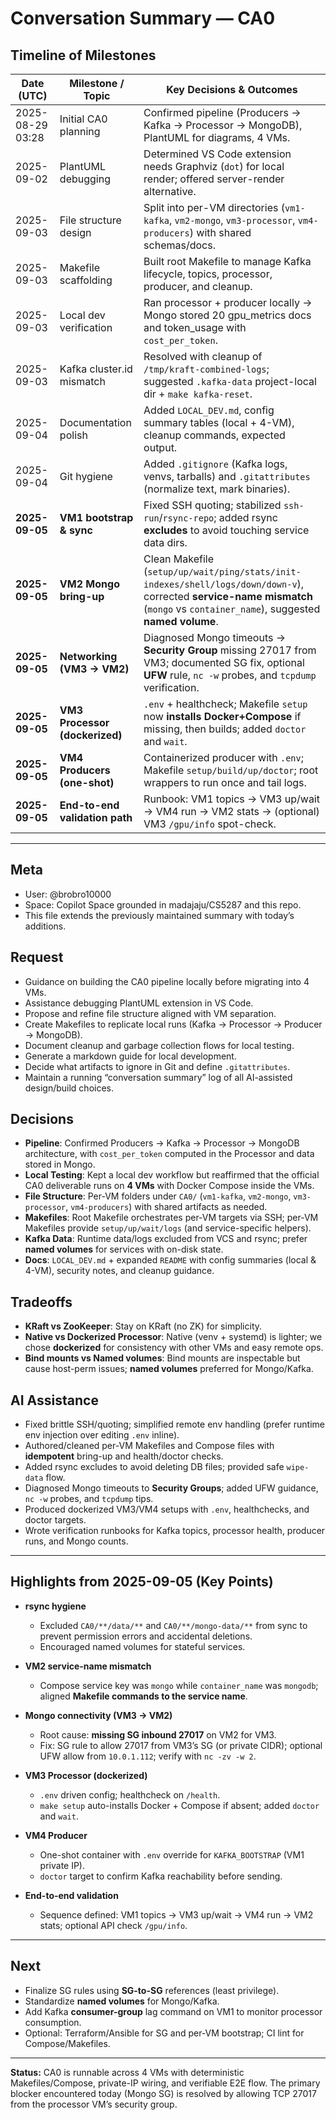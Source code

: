 # Conversation Summary — CA0

## Timeline of Milestones

| Date (UTC)       | Milestone / Topic              | Key Decisions & Outcomes                                                                                                                                                        |
| ---------------- | ------------------------------ | ------------------------------------------------------------------------------------------------------------------------------------------------------------------------------- |
| 2025-08-29 03:28 | Initial CA0 planning           | Confirmed pipeline (Producers → Kafka → Processor → MongoDB), PlantUML for diagrams, 4 VMs.                                                                                     |
| 2025-09-02       | PlantUML debugging             | Determined VS Code extension needs Graphviz (`dot`) for local render; offered server-render alternative.                                                                        |
| 2025-09-03       | File structure design          | Split into per-VM directories (`vm1-kafka`, `vm2-mongo`, `vm3-processor`, `vm4-producers`) with shared schemas/docs.                                                            |
| 2025-09-03       | Makefile scaffolding           | Built root Makefile to manage Kafka lifecycle, topics, processor, producer, and cleanup.                                                                                        |
| 2025-09-03       | Local dev verification         | Ran processor + producer locally → Mongo stored 20 gpu\_metrics docs and token\_usage with `cost_per_token`.                                                                    |
| 2025-09-03       | Kafka cluster.id mismatch      | Resolved with cleanup of `/tmp/kraft-combined-logs`; suggested `.kafka-data` project-local dir + `make kafka-reset`.                                                            |
| 2025-09-04       | Documentation polish           | Added `LOCAL_DEV.md`, config summary tables (local + 4-VM), cleanup commands, expected output.                                                                                  |
| 2025-09-04       | Git hygiene                    | Added `.gitignore` (Kafka logs, venvs, tarballs) and `.gitattributes` (normalize text, mark binaries).                                                                          |
| **2025-09-05**   | **VM1 bootstrap & sync**       | Fixed SSH quoting; stabilized `ssh-run`/`rsync-repo`; added rsync **excludes** to avoid touching service data dirs.                                                             |
| **2025-09-05**   | **VM2 Mongo bring-up**         | Clean Makefile (`setup/up/wait/ping/stats/init-indexes/shell/logs/down/down-v`), corrected **service-name mismatch** (`mongo` vs `container_name`), suggested **named volume**. |
| **2025-09-05**   | **Networking (VM3 → VM2)**     | Diagnosed Mongo timeouts → **Security Group** missing 27017 from VM3; documented SG fix, optional **UFW** rule, `nc -w` probes, and `tcpdump` verification.                     |
| **2025-09-05**   | **VM3 Processor (dockerized)** | `.env` + healthcheck; Makefile `setup` now **installs Docker+Compose** if missing, then builds; added `doctor` and `wait`.                                                      |
| **2025-09-05**   | **VM4 Producers (one-shot)**   | Containerized producer with `.env`; Makefile `setup/build/up/doctor`; root wrappers to run once and tail logs.                                                                  |
| **2025-09-05**   | **End-to-end validation path** | Runbook: VM1 topics → VM3 up/wait → VM4 run → VM2 stats → (optional) VM3 `/gpu/info` spot-check.                                                                                |

---

## Meta

* User: @brobro10000
* Space: Copilot Space grounded in madajaju/CS5287 and this repo.
* This file extends the previously maintained summary with today’s additions.&#x20;

## Request

* Guidance on building the CA0 pipeline locally before migrating into 4 VMs.
* Assistance debugging PlantUML extension in VS Code.
* Propose and refine file structure aligned with VM separation.
* Create Makefiles to replicate local runs (Kafka → Processor → Producer → MongoDB).
* Document cleanup and garbage collection flows for local testing.
* Generate a markdown guide for local development.
* Decide what artifacts to ignore in Git and define `.gitattributes`.
* Maintain a running “conversation summary” log of all AI-assisted design/build choices.

## Decisions

* **Pipeline**: Confirmed Producers → Kafka → Processor → MongoDB architecture, with `cost_per_token` computed in the Processor and data stored in Mongo.
* **Local Testing**: Kept a local dev workflow but reaffirmed that the official CA0 deliverable runs on **4 VMs** with Docker Compose inside the VMs.
* **File Structure**: Per-VM folders under `CA0/` (`vm1-kafka`, `vm2-mongo`, `vm3-processor`, `vm4-producers`) with shared artifacts as needed.
* **Makefiles**: Root Makefile orchestrates per-VM targets via SSH; per-VM Makefiles provide `setup/up/wait/logs` (and service-specific helpers).
* **Kafka Data**: Runtime data/logs excluded from VCS and rsync; prefer **named volumes** for services with on-disk state.
* **Docs**: `LOCAL_DEV.md` + expanded `README` with config summaries (local & 4-VM), security notes, and cleanup guidance.

## Tradeoffs

* **KRaft vs ZooKeeper**: Stay on KRaft (no ZK) for simplicity.
* **Native vs Dockerized Processor**: Native (venv + systemd) is lighter; we chose **dockerized** for consistency with other VMs and easy remote ops.
* **Bind mounts vs Named volumes**: Bind mounts are inspectable but cause host-perm issues; **named volumes** preferred for Mongo/Kafka.

## AI Assistance

* Fixed brittle SSH/quoting; simplified remote env handling (prefer runtime env injection over editing `.env` inline).
* Authored/cleaned per-VM Makefiles and Compose files with **idempotent** bring-up and health/doctor checks.
* Added rsync excludes to avoid deleting DB files; provided safe `wipe-data` flow.
* Diagnosed Mongo timeouts to **Security Groups**; added UFW guidance, `nc -w` probes, and `tcpdump` tips.
* Produced dockerized VM3/VM4 setups with `.env`, healthchecks, and doctor targets.
* Wrote verification runbooks for Kafka topics, processor health, producer runs, and Mongo counts.

---

## **Highlights from 2025-09-05 (Key Points)**

* **rsync hygiene**

    * Excluded `CA0/**/data/**` and `CA0/**/mongo-data/**` from sync to prevent permission errors and accidental deletions.
    * Encouraged named volumes for stateful services.
* **VM2 service-name mismatch**

    * Compose service key was `mongo` while `container_name` was `mongodb`; aligned **Makefile commands to the service name**.
* **Mongo connectivity (VM3 → VM2)**

    * Root cause: **missing SG inbound 27017** on VM2 for VM3.
    * Fix: SG rule to allow 27017 from VM3’s SG (or private CIDR); optional UFW allow from `10.0.1.112`; verify with `nc -zv -w 2`.
* **VM3 Processor (dockerized)**

    * `.env` driven config; healthcheck on `/health`.
    * `make setup` auto-installs Docker + Compose if absent; added `doctor` and `wait`.
* **VM4 Producer**

    * One-shot container with `.env` override for `KAFKA_BOOTSTRAP` (VM1 private IP).
    * `doctor` target to confirm Kafka reachability before sending.
* **End-to-end validation**

    * Sequence defined: VM1 topics → VM3 up/wait → VM4 run → VM2 stats; optional API check `/gpu/info`.

---

## Next

* Finalize SG rules using **SG-to-SG** references (least privilege).
* Standardize **named volumes** for Mongo/Kafka.
* Add Kafka **consumer-group** lag command on VM1 to monitor processor consumption.
* Optional: Terraform/Ansible for SG and per-VM bootstrap; CI lint for Compose/Makefiles.

---

**Status:** CA0 is runnable across 4 VMs with deterministic Makefiles/Compose, private-IP wiring, and verifiable E2E flow. The primary blocker encountered today (Mongo SG) is resolved by allowing TCP 27017 from the processor VM’s security group.
